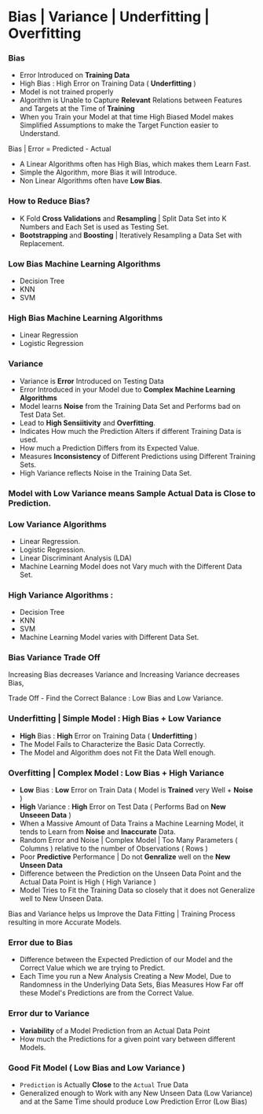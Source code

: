 # Bias | Variance | Underfitting | Overfitting

### Bias 
- Error Introduced on **Training Data** 
- High Bias : High Error on Training Data ( **Underfitting** ) 
- Model is not trained properly
- Algorithm is Unable to Capture **Relevant** Relations between Features and Targets at the Time of **Training**
- When you Train your Model at that time High Biased Model makes Simplified Assumptions to make the Target Function easier to Understand.

Bias | Error = Predicted - Actual

- A Linear Algorithms often has High Bias, which makes them Learn Fast.
- Simple the Algorithm, more Bias it will Introduce.
- Non Linear Algorithms often have **Low Bias**.

### How to Reduce Bias?
- K Fold **Cross Validations** and **Resampling** | Split Data Set into K Numbers and Each Set is used as Testing Set.
- **Bootstrapping** and **Boosting** | Iteratively Resampling a Data Set with Replacement.

### Low Bias Machine Learning Algorithms 
- Decision Tree
- KNN
- SVM

### High Bias Machine Learning Algorithms 
- Linear Regression
- Logistic Regression

### Variance 
- Variance is **Error** Introduced on Testing Data
- Error Introduced in your Model due to **Complex Machine Learning Algorithms** 
- Model learns **Noise** from the Training Data Set and Performs bad on Test Data Set.
- Lead to **High Sensiitivity** and **Overfitting**.
- Indicates How much the Prediction Alters if different Training Data is used.
- How much a Prediction Differs from its Expected Value.
- Measures **Inconsistency** of Different Predictions using Different Training Sets.
- High Variance reflects Noise in the Training Data Set.
          
### Model with Low Variance means Sample Actual Data is Close to Prediction.

### Low Variance Algorithms  
- Linear Regression.
- Logistic Regression.  
- Linear Discriminant Analysis (LDA)
- Machine Learning Model does not Vary much with the Different Data Set.

### High Variance Algorithms : 
- Decision Tree
- KNN 
- SVM
- Machine Learning Model varies with Different Data Set. 

### Bias Variance Trade Off

Increasing Bias decreases Variance and Increasing Variance decreases Bias,

Trade Off - Find the Correct Balance : Low Bias and Low Variance.   

### Underfitting | Simple Model : High Bias + Low Variance
- **High** Bias : **High** Error on Training Data ( **Underfitting** )
- The Model Fails to Characterize the Basic Data Correctly. 
- The Model and Algorithm does not Fit the Data Well enough.

### Overfitting | Complex Model : Low Bias + High Variance
- **Low** Bias : **Low** Error on Train Data ( Model is **Trained** very Well + **Noise** )
- **High** Variance : **High** Error on Test Data ( Performs Bad on **New Unseeen Data** )
- When a Massive Amount of Data Trains a Machine Learning Model, it tends to Learn from **Noise** and **Inaccurate** Data.
- Random Error and Noise | Complex Model | Too Many Parameters ( Columns ) relative to the number of Observations ( Rows ) 
- Poor **Predictive** Performance | Do not **Genralize** well on the **New Unseen Data**
- Difference between the Prediction on the Unseen Data Point and the Actual Data Point is High ( High Variance )
- Model Tries to Fit the Training Data so closely that it does not Generalize well to New Unseen Data.

Bias and Variance helps us Improve the Data Fitting | Training Process resulting in more Accurate Models.

### Error due to Bias 
- Difference between the Expected Prediction of our Model and the Correct Value which we are trying to Predict.
- Each Time you run a New Analysis Creating a New Model, Due to Randomness in the Underlying Data Sets, Bias Measures How Far off these Model's Predictions are from the Correct Value.

### Error dur to Variance
- **Variability** of a Model Prediction from an Actual Data Point
- How much the Predictions for a given point vary between different Models.

### Good Fit Model ( Low Bias and Low Variance )
- `Prediction` is Actually **Close** to the `Actual` True Data
- Generalized enough to Work with any New Unseen Data (Low Variance) and at the Same Time should produce Low Prediction Error (Low Bias)
